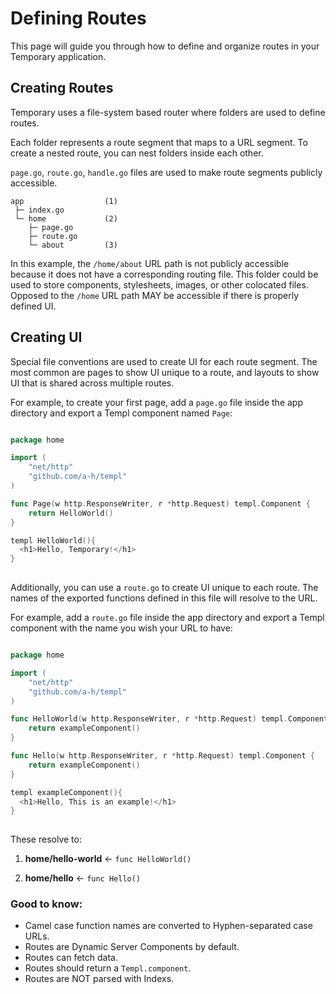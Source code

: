 # Defining Routes

This page will guide you through how to define and organize routes in your Temporary application.


## Creating Routes

Temporary uses a file-system based router where folders are used to define routes.

Each folder represents a route segment that maps to a URL segment. To create a nested route, you can nest folders inside each other.

`page.go`, `route.go`, `handle.go` files are used to make route segments publicly accessible.


```
app                  (1)
 ├─ index.go       
 └─ home             (2)
    ├─ page.go
    ├─ route.go
    └─ about         (3)
```


In this example, the `/home/about` URL path is not publicly accessible because it does not have a corresponding routing file. This folder could be used to store components, stylesheets, images, or other colocated files. Opposed to the `/home` URL path MAY be accessible if there is properly defined UI.


## Creating UI

Special file conventions are used to create UI for each route segment. The most common are pages to show UI unique to a route, and layouts to show UI that is shared across multiple routes.

For example, to create your first page, add a `page.go` file inside the app directory and export a Templ component named `Page`:

```go

package home

import (
	"net/http"
	"github.com/a-h/templ"
)

func Page(w http.ResponseWriter, r *http.Request) templ.Component {
	return HelloWorld()
}

templ HelloWorld(){
  <h1>Hello, Temporary!</h1>
}
  
```

Additionally, you can use a `route.go` to create UI unique to each route. The names of the exported functions defined in this file will resolve to the URL. 

For example, add a `route.go` file inside the app directory and export a Templ component with the name you wish your URL to have:

```go

package home

import (
	"net/http"
	"github.com/a-h/templ"
)

func HelloWorld(w http.ResponseWriter, r *http.Request) templ.Component {
	return exampleComponent()
}

func Hello(w http.ResponseWriter, r *http.Request) templ.Component {
	return exampleComponent()
}

templ exampleComponent(){
  <h1>Hello, This is an example!</h1>
}
  
```

These resolve to:

1. __home/hello-world__ ← `func HelloWorld()`

2. __home/hello__ ← `func Hello()`


### Good to know:

- Camel case function names are converted to Hyphen-separated case URLs. 
- Routes are Dynamic Server Components by default.
- Routes can fetch data. 
- Routes should return a `Templ.component`.
- Routes are NOT parsed with Indexs.
 
